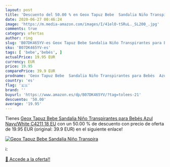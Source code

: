 ```yaml
---
layout: post
title: 'Descuento del 50.00 % en Geox Tapuz Bebe  Sandalia Niño Transpira'
date: 2020-06-27 00:46:24
image: 'https://m.media-amazon.com/images/I/41elO-tSRuL._SL200_.jpg'
comments: true
category: ofertas
author: ring
slug: 'B07DK465YV-es Geox Tapuz Bebe Sandalia Niño Transpirantes para Bebés...'
sku: 'B07DK465YV-es'
tags: [ 'bebe','bebés', ]
actualPrice: 19.95 EUR
currency: EUR
price: 19.95
comparePrice: 39.9 EUR
prodname: 'Geox Tapuz Bebe  Sandalia Niño Transpirantes para Bebés  Azul  Navy/White C4211   18 EU'
country: 'es'
flag: '🇪🇸'
brand: ''
buyurl: 'https://www.amazon.es/dp/B07DK465YV/?tag=tolees-21'
descuento: '50.00'
average: '19.95'
---
```


Tienes [Geox Tapuz Bebe  Sandalia Niño Transpirantes para Bebés  Azul  Navy/White C4211   18 EU](https://www.amazon.es/dp/B07DK465YV/?tag=tolees-21) con un 50.00 % de descuento con precio de oferta de 19.95 EUR (original: 39.9 EUR) en el siguiente enlace!

[![Geox Tapuz Bebe  Sandalia Niño Transpira](https://m.media-amazon.com/images/I/41elO-tSRuL._SL200_.jpg)](https://www.amazon.es/dp/B07DK465YV/?tag=tolees-21)

ℹ️:


[🛒 Accede a la oferta!!](https://www.amazon.es/dp/B07DK465YV/?tag=tolees-21)
